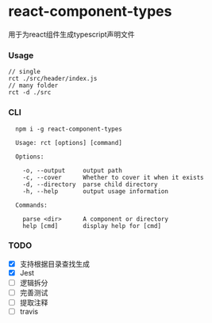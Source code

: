# react-component-types

用于为react组件生成typescript声明文件

### Usage

```
// single
rct ./src/header/index.js
// many folder
rct -d ./src
```

### CLI

```
  npm i -g react-component-types

  Usage: rct [options] [command]

  Options:

    -o, --output     output path
    -c, --cover      Whether to cover it when it exists
    -d, --directory  parse child directory
    -h, --help       output usage information

  Commands:

    parse <dir>      A component or directory
    help [cmd]       display help for [cmd]
```

### TODO

- [x] 支持根据目录查找生成
- [x] Jest
- [ ] 逻辑拆分
- [ ] 完善测试
- [ ] 提取注释
- [ ] travis
